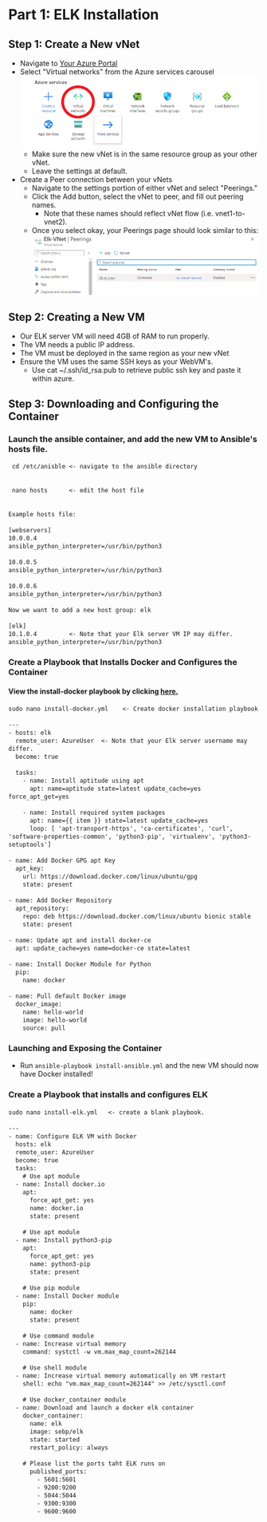 ﻿# **Part 1: ELK Installation**
## Step 1: Create a New vNet
- Navigate to [Your Azure Portal](https://www.portal.azure.com)
-  Select "Virtual networks" from the Azure services carousel
![](VirtualNetworkSelection.png)
    - Make sure the new vNet is in the same resource group as your other vNet.
    - Leave the settings at default.
- Create a Peer connection between your vNets
    - Navigate to the settings portion of either vNet and select "Peerings."
    - Click the Add button, select the vNet to peer, and fill out peering names.
        - Note that these names should reflect vNet flow (i.e. vnet1-to-vnet2).
    - Once you select okay, your Peerings page should look similar to this:
    ![](Peerings.png)
## Step 2: Creating a New VM
- Our ELK server VM will need 4GB of RAM to run properly.
- The VM needs a public IP address.
- The VM must be deployed in the same region as your new vNet
- Ensure the VM uses the same SSH keys as your WebVM's.
    - Use cat ~/.ssh/id_rsa.pub to retrieve public ssh key and paste it within azure.

## Step 3: Downloading and Configuring the Container
### Launch the ansible container, and add the new VM to Ansible's hosts file.
     cd /etc/anisble <- navigate to the ansible directory
     
     
     nano hosts      <- edit the host file
     
    
    Example hosts file:
    
    [webservers]
    10.0.0.4
    ansible_python_interpreter=/usr/bin/python3

    10.0.0.5
    ansible_python_interpreter=/usr/bin/python3
    
    10.0.0.6
    ansible_python_interpreter=/usr/bin/python3
    
    Now we want to add a new host group: elk
    
    [elk]
    10.1.0.4         <- Note that your Elk server VM IP may differ.
    ansible_python_interpreter=/usr/bin/python3

### Create a Playbook that Installs Docker and Configures the Container
#### View the install-docker playbook by clicking [here.](.\ELK-Stack-Project\Part-1\Ansible\Playbooks\install-docker.yml)

    sudo nano install-docker.yml    <- Create docker installation playbook
    
    ---
    - hosts: elk
      remote_user: AzureUser  <- Note that your Elk server username may differ.
      become: true
      
      tasks:
        - name: Install aptitude using apt
          apt: name=aptitude state=latest update_cache=yes force_apt_get=yes
        
        - name: Install required system packages
          apt: name={{ item }} state=latest update_cache=yes
          loop: [ 'apt-transport-https', 'ca-certificates', 'curl', 'software-properties-common', 'python3-pip', 'virtualenv', 'python3-setuptools']
          
    - name: Add Docker GPG apt Key
      apt_key:
        url: https://download.docker.com/linux/ubuntu/gpg
        state: present

    - name: Add Docker Repository
      apt_repository:
        repo: deb https://download.docker.com/linux/ubuntu bionic stable
        state: present

    - name: Update apt and install docker-ce
      apt: update_cache=yes name=docker-ce state=latest

    - name: Install Docker Module for Python
      pip:
        name: docker

    - name: Pull default Docker image
      docker_image:
        name: hello-world
        image: hello-world
        source: pull
    


### Launching and Exposing the Container
- Run `ansible-playbook install-ansible.yml` and the new VM should now have Docker installed!

### Create a Playbook that installs and configures ELK
    sudo nano install-elk.yml   <- create a blank playbook.
    
    ---
    - name: Configure ELK VM with Docker
      hosts: elk
      remote_user: AzureUser
      become: true
      tasks:
        # Use apt module
      - name: Install docker.io
        apt:
          force_apt_get: yes
          name: docker.io
          state: present
            
        # Use apt module
      - name: Install python3-pip
        apt:
          force_apt_get: yes
          name: python3-pip
          state: present
          
        # Use pip module
      - name: Install Docker module
        pip:
          name: docker
          state: present
          
        # Use command module
      - name: Increase virtual memory
        command: systctl -w vm.max_map_count=262144
        
        # Use shell module
      - name: Increase virtual memory automatically on VM restart
        shell: echo "vm.max_map_count=262144" >> /etc/sysctl.conf
        
        # Use docker_container module
      - name: Download and launch a docker elk container
        docker_container:
          name: elk
          image: sebp/elk
          state: started
          restart_policy: always
          
        # Please list the ports taht ELK runs on
          published_ports:
            - 5601:5601
            - 9200:9200
            - 5044:5044
            - 9300:9300
            - 9600:9600

   
      